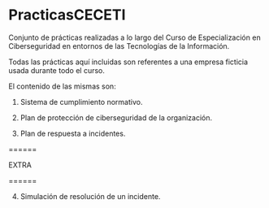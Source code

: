 # PracticasCECETI
Conjunto de prácticas realizadas a lo largo del Curso de Especialización en Ciberseguridad en entornos de las Tecnologías de la Información.

Todas las prácticas aquí incluidas son referentes a una empresa ficticia usada durante todo el curso.

El contenido de las mismas son:

1. Sistema de cumplimiento normativo.

2. Plan de protección de ciberseguridad de la organización.

3. Plan de respuesta a incidentes.



======

EXTRA

======

4. Simulación de resolución de un incidente.
